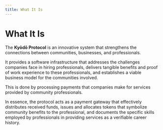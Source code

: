 ```yaml
---
title: What It Is
---
```


# What It Is

The **Kyōdō Protocol** is an innovative system that strengthens the connections between communities, businesses, and professionals. 

It provides a software infrastructure that addresses the challenges companies face in hiring professionals, delivers tangible benefits and proof of work experience to these professionals, and establishes a viable business model for the communities involved.

This is done by processing payments that companies make for services provided by community professionals.

In essence, the protocol acts as a payment gateway that effectively distributes received funds, issues and allocates tokens that symbolize community benefits to the professional, and documents the specific skills employed by professionals in providing services as a verifiable career history.
